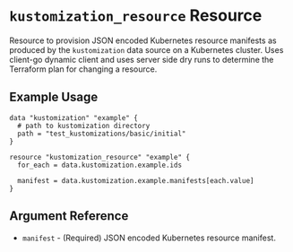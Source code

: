 # `kustomization_resource` Resource

Resource to provision JSON encoded Kubernetes resource manifests as produced by the `kustomization` data source on a Kubernetes cluster. Uses client-go dynamic client and uses server side dry runs to determine the Terraform plan for changing a resource.

## Example Usage

```hcl
data "kustomization" "example" {
  # path to kustomization directory
  path = "test_kustomizations/basic/initial"
}

resource "kustomization_resource" "example" {
  for_each = data.kustomization.example.ids

  manifest = data.kustomization.example.manifests[each.value]
}

```

## Argument Reference

- `manifest` - (Required) JSON encoded Kubernetes resource manifest.
